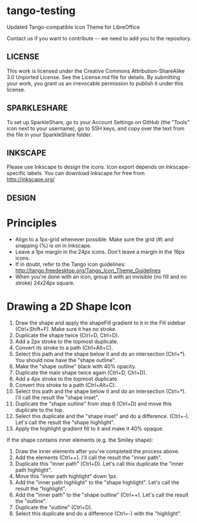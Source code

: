tango-testing
=============

Updated Tango-compatible Icon Theme for LibreOffice

Contact us if you want to contribute -- we need to add you to the repository.

LICENSE
-------
This work is licensed under the Creative Commons Attribution-ShareAlike 3.0 Unported License. See the License.md file for details.
By submitting your work, you grant us an irrevocable permission to publish it under this license.

SPARKLESHARE
------------
To set up SparkleShare, go to your Account Settings on GitHub (the "Tools" icon next to your username), go to SSH keys, and copy over the text from the file in your SparkleShare folder.

INKSCAPE
--------
Please use Inkscape to design the icons. Icon export depends on Inkscape-specific labels.
You can download Inkscape for free from http://inkscape.org/

DESIGN
------
Principles
==========
* Align to a 1px-grid whenever possible. Make sure the grid (#) and snapping (%) is on in Inkscape.
* Leave a 1px margin in the 24px icons. Don't leave a margin in the 16px icons.
* If in doubt, refer to the Tango icon guidelines: http://tango.freedesktop.org/Tango_Icon_Theme_Guidelines
* When you're done with an icon, group it with an invisible (no fill and no stroke) 24x24px square.

Drawing a 2D Shape Icon
=======================
1. Draw the shape and apply the shapeFill gradient to it in the Fill sidebar (Ctrl+Shift+F). Make sure it has no stroke.
2. Duplicate the shape twice (Ctrl+D, Ctrl+D).
3. Add a 2px stroke to the topmost duplicate.
4. Convert its stroke to a path (Ctrl+Alt+C).
5. Select this path and the shape below it and do an intersection (Ctrl+*). You should now have the "shape outline".
6. Make the "shape outline" black with 40% opacity.
7. Duplicate the main shape twice again (Ctrl+D, Ctrl+D).
8. Add a 4px stroke to the topmost duplicate.
9. Convert this stroke to a path (Ctrl+Alt+C).
10. Select this path and the shape below it and do an intersection (Ctrl+*). I'll call the result the "shape inset".
11. Duplicate the "shape outline" from step 6 (Ctrl+D) and move this duplicate to the top.
12. Select this duplicate and the "shape inset" and do a difference. (Ctrl+-). Let's call the result the "shape highlight".
13. Apply the highlight gradient fill to it and make it 40% opaque.

If the shape contains inner elements (e.g. the Smiley shape):
1. Draw the inner elements after you've completed the process above.
2. Add the elements (Ctrl++). I'll call the result the "inner path".
3. Duplicate this "inner path" (Ctrl+D). Let's call this duplicate the "inner path highlight".
4. Move this "inner path highlight" down 1px.
5. Add the "inner path highlight" to the "shape highlight". Let's call the result the "highlight".
6. Add the "inner path" to the "shape outline" (Ctrl++). Let's call the result the "outline".
7. Duplicate the "outline" (Ctrl+D).
8. Select this duplicate and do a difference (Ctrl+-) with the "highlight".
